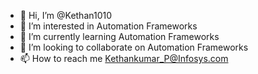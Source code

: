- 👋 Hi, I’m @Kethan1010
- 👀 I’m interested in Automation Frameworks
- 🌱 I’m currently learning Automation Frameworks
- 💞️ I’m looking to collaborate on Automation Frameworks
- 📫 How to reach me Kethankumar_P@Infosys.com

<!---
Kethan1010/Kethan1010 is a ✨ special ✨ repository because its `README.md` (this file) appears on your GitHub profile.
You can click the Preview link to take a look at your changes.
--->
